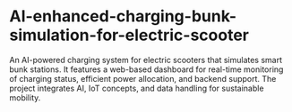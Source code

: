 # AI-enhanced-charging-bunk-simulation-for-electric-scooter
An AI-powered charging system for electric scooters that simulates smart bunk stations. It features a web-based dashboard for real-time monitoring of charging status, efficient power allocation, and backend support. The project integrates AI, IoT concepts, and data handling for sustainable mobility.

